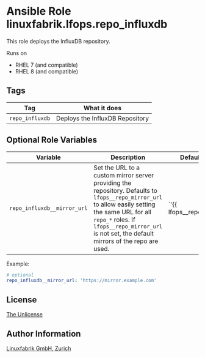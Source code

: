 # Ansible Role linuxfabrik.lfops.repo_influxdb

This role deploys the InfluxDB repository.

Runs on

* RHEL 7 (and compatible)
* RHEL 8 (and compatible)


## Tags

| Tag             | What it does                    |
| ---             | ------------                    |
| `repo_influxdb` | Deploys the InfluxDB Repository |


## Optional Role Variables

| Variable | Description | Default Value |
| -------- | ----------- | ------------- |
| `repo_influxdb__mirror_url` | Set the URL to a custom mirror server providing the repository. Defaults to `lfops__repo_mirror_url` to allow easily setting the same URL for all `repo_*` roles. If `lfops__repo_mirror_url` is not set, the default mirrors of the repo are used. | `'{{ lfops__repo_mirror_url | default("") }}'` |

Example:
```yaml
# optional
repo_influxdb__mirror_url: 'https://mirror.example.com'
```


## License

[The Unlicense](https://unlicense.org/)


## Author Information

[Linuxfabrik GmbH, Zurich](https://www.linuxfabrik.ch)
